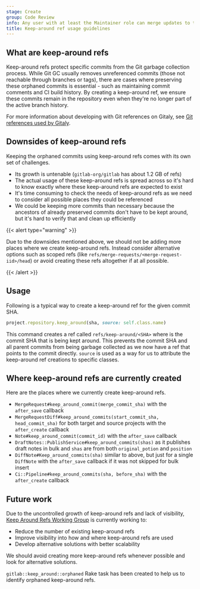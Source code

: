 ```yaml
---
stage: Create
group: Code Review
info: Any user with at least the Maintainer role can merge updates to this content. For details, see https://docs.gitlab.com/development/development_processes/#development-guidelines-review.
title: Keep-around ref usage guidelines
---
```


## What are keep-around refs

Keep-around refs protect specific commits from the Git garbage collection process. While Git GC
usually removes unreferenced commits (those not reachable through branches or tags), there are cases
where preserving these orphaned commits is essential - such as maintaining commit comments and CI build
history. By creating a keep-around ref, we ensure these commits remain in the repository even when
they're no longer part of the active branch history.

For more information about developing with Git references on Gitaly, see
[Git references used by Gitaly](../gitaly.md#git-references-used-by-gitaly).

## Downsides of keep-around refs

Keeping the orphaned commits using keep-around refs comes with its own set of challenges.

- Its growth is untenable (`gitlab-org/gitlab` has about 1.2 GB of refs)
- The actual usage of these keep-around refs is spread across so it's hard to know exactly where
  these keep-around refs are expected to exist
- It's time consuming to check the needs of keep-around refs as we need to consider all possible places
  they could be referenced
- We could be keeping more commits than necessary because the ancestors of already preserved commits
  don't have to be kept around, but it's hard to verify that and clean up efficiently

{{< alert type="warning" >}}

Due to the downsides mentioned above, we should not be adding more places where we create keep-around
refs. Instead consider alternative options such as scoped refs
(like `refs/merge-requests/<merge-request-iid>/head`) or avoid creating these refs altogether if at all possible.

{{< /alert >}}

## Usage

Following is a typical way to create a keep-around ref for the given commit SHA.

```ruby
project.repository.keep_around(sha, source: self.class.name)
```

This command creates a ref called `refs/keep-around/<SHA>` where <SHA> is the commit SHA that is being
kept around. This prevents the commit SHA and all parent commits from being garbage collected as
we now have a ref that points to the commit directly. `source` is used as a way for us to attribute
the keep-around ref creations to specific classes.

## Where keep-around refs are currently created

Here are the places where we currently create keep-around refs.

- `MergeRequest#keep_around_commit(merge_commit_sha)` with the `after_save` callback
- `MergeRequestDiff#keep_around_commits(start_commit_sha, head_commit_sha)` for both target and
  source projects with the `after_create` callback
- `Note#keep_around_commit(commit_id)` with the `after_save` callback
- `DraftNotes::PublishService#keep_around_commits(shas)` as it publishes draft notes in bulk and `shas`
  are from both `original_potion` and `position`
- `DiffNote#Keep_around_commits(sha)` similar to above, but just for a single `DiffNote` with the `after_save`
  callback if it was not skipped for bulk insert
- `Ci::Pipeline#keep_around_commits(sha, before_sha)` with the `after_create` callback

## Future work

Due to the uncontrolled growth of keep-around refs and lack of visibility,
[Keep Around Refs Working Group](https://handbook.gitlab.com/handbook/company/working-groups/keep-around-refs/)
is currently working to:

- Reduce the number of existing keep-around refs
- Improve visibility into how and where keep-around refs are used
- Develop alternative solutions with better scalability

We should avoid creating more keep-around refs whenever possible and look for alternative solutions.

`gitlab::keep_around::orphaned` Rake task has been created to help us to identify orphaned keep-around refs.
